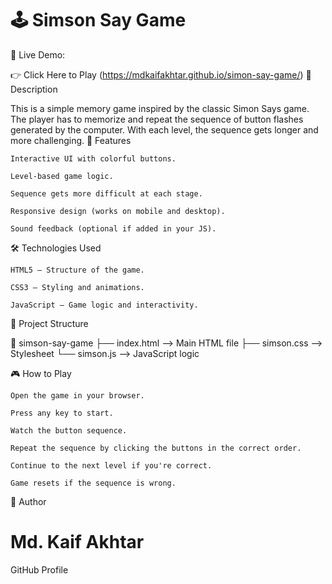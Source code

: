 # 🕹️ Simson Say Game
🔗 Live Demo:

👉 Click Here to Play (https://mdkaifakhtar.github.io/simon-say-game/)
📄 Description

This is a simple memory game inspired by the classic Simon Says game. The player has to memorize and repeat the sequence of button flashes generated by the computer. With each level, the sequence gets longer and more challenging.
🚀 Features

    Interactive UI with colorful buttons.

    Level-based game logic.

    Sequence gets more difficult at each stage.

    Responsive design (works on mobile and desktop).

    Sound feedback (optional if added in your JS).

🛠️ Technologies Used

    HTML5 – Structure of the game.

    CSS3 – Styling and animations.

    JavaScript – Game logic and interactivity.

📂 Project Structure

📁 simson-say-game
├── index.html        --> Main HTML file
├── simson.css        --> Stylesheet
└── simson.js         --> JavaScript logic

🎮 How to Play

    Open the game in your browser.

    Press any key to start.

    Watch the button sequence.

    Repeat the sequence by clicking the buttons in the correct order.

    Continue to the next level if you're correct.

    Game resets if the sequence is wrong.

🙌 Author

# Md. Kaif Akhtar

GitHub Profile
